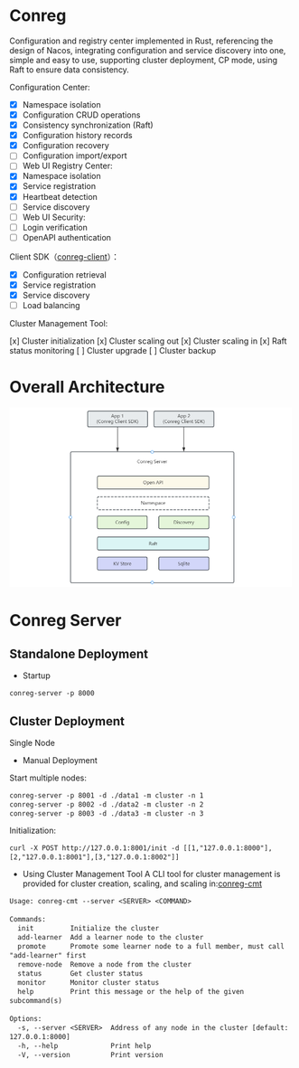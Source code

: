 # Conreg

Configuration and registry center implemented in Rust, referencing the design of Nacos, integrating configuration and
service discovery into one, simple and easy to use, supporting cluster deployment, CP mode, using Raft to ensure data
consistency.

Configuration Center:

- [x] Namespace isolation
- [x] Configuration CRUD operations
- [x] Consistency synchronization (Raft)
- [x] Configuration history records
- [x] Configuration recovery
- [ ] Configuration import/export
- [ ] Web UI
  Registry Center:
- [x] Namespace isolation
- [x] Service registration
- [x] Heartbeat detection
- [ ] Service discovery
- [ ] Web UI
  Security:
- [ ] Login verification
- [ ] OpenAPI authentication

Client SDK（[conreg-client](https://docs.rs/conreg-client)）：

- [x] Configuration retrieval
- [x] Service registration
- [x] Service discovery
- [ ] Load balancing

Cluster Management Tool:

[x] Cluster initialization
[x] Cluster scaling out
[x] Cluster scaling in
[x] Raft status monitoring
[ ] Cluster upgrade
[ ] Cluster backup

# Overall Architecture

<img alt="architecture" src="docs/architecture.png" width="500px"/>

# Conreg Server

## Standalone Deployment

- Startup

```shell
conreg-server -p 8000
```

## Cluster Deployment

Single Node

- Manual Deployment

Start multiple nodes:

```shell
conreg-server -p 8001 -d ./data1 -m cluster -n 1
conreg-server -p 8002 -d ./data2 -m cluster -n 2
conreg-server -p 8003 -d ./data3 -m cluster -n 3
```

Initialization:

```shell
curl -X POST http://127.0.0.1:8001/init -d [[1,"127.0.0.1:8000"],[2,"127.0.0.1:8001"],[3,"127.0.0.1:8002"]]
```

- Using Cluster Management Tool
  A CLI tool for cluster management is provided for cluster creation, scaling, and scaling
  in:[conreg-cmt](https://crates.io/crates/conreg-cmt)

```shell
Usage: conreg-cmt --server <SERVER> <COMMAND>

Commands:
  init         Initialize the cluster
  add-learner  Add a learner node to the cluster
  promote      Promote some learner node to a full member, must call "add-learner" first
  remove-node  Remove a node from the cluster
  status       Get cluster status
  monitor      Monitor cluster status
  help         Print this message or the help of the given subcommand(s)

Options:
  -s, --server <SERVER>  Address of any node in the cluster [default: 127.0.0.1:8000]
  -h, --help             Print help
  -V, --version          Print version
```